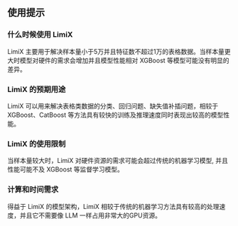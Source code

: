## 使用提示
### 什么时候使用 LimiX
LimiX 主要用于解决样本量小于5万并且特征数不超过1万的表格数据。当样本量更大时模型对硬件的需求会增加并且模型性能相对 XGBoost 等模型可能没有明显的差异。
### LimiX 的预期用途
LimiX 可以用来解决表格类数据的分类、回归问题、缺失值补插问题，相较于 XGBoost、CatBoost 等方法具有较快的训练及推理速度同时表现出较高的模型性能。
### LimiX 的使用限制
当样本量较大时，LimiX 对硬件资源的需求可能会超过传统的机器学习模型, 并且性能可能不及 XGBoost 等监督学习模型。
### 计算和时间需求
得益于 LimiX 的模型架构，LimiX 相较于传统的机器学习方法具有较高的处理速度，并且它不需要像 LLM 一样占用非常大的GPU资源。 

